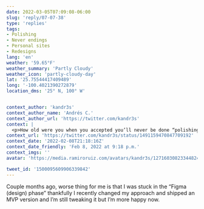 ```yaml
---
date: 2022-03-05T07:09:08-06:00
slug: 'reply/07-07-38'
type: 'replies'
tags:
- Polishing
- Never endings
- Personal sites
- Redesigns
lang: 'en'
weather: '59.65°F'
weather_summary: 'Partly Cloudy'
weather_icon: 'partly-cloudy-day'
lat: '25.75544417409489'
long: '-100.4021390272879'
location_dms: '25° N, 100° W'


context_author: 'kandr3s'
context_author_name: 'Andrés C.'
context_author_url: 'https://twitter.com/kandr3s'
context: |
  <p>How old were you when you accepted you’ll never be done “polishing” your personal website? This perpetual redesign is no longer a phase.</p>
context_url: 'https://twitter.com/kandr3s/status/1491159470847709192'
context_date: '2022-02-08T21:18:16Z'
context_date_friendly: 'Feb 8, 2022 at 9:18 p.m.'
context_imgs: ''
avatar: 'https://media.ramiroruiz.com/avatars/kandr3s/1271603082334482432/_iBUPDT7_bigger.png'

tweet_id: '1500095609906339842'
---
```

Couple months ago, worse thing for me is that I was stuck in the “Figma (design) phase” thankfully I recently changed my approach and shipped an MVP version and I’m still tweaking it but I’m more happy now.